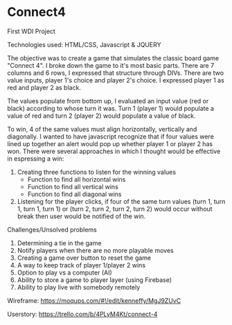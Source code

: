 # Connect4
First WDI Project

Technologies used:
HTML/CSS, Javascript & JQUERY

The objective was to create a game that simulates the classic board game "Connect 4". I broke down the game to it's most basic parts. There are 7 columns and 6 rows, I expressed that structure through DIVs. There are two value inputs, player 1's choice and player 2's choice. I expressed player 1 as red and player 2 as black. 

The values populate from bottom up, I evaluated an input value (red or black) according to whose turn it was. Turn 1 (player 1) would populate a value of red and turn 2 (player 2) would populate a value of black. 

To win, 4 of the same values must align horizontally, vertically and diagonally. I wanted to have javascript recognize that if four values were lined up together an alert would pop up whether player 1 or player 2 has won. There were several approaches in which I thought would be effective in espressing a win:

1. Creating three functions to listen for the winning values
	- Function to find all horizontal wins
	- Function to find all vertical wins
	- Function to find all diagonal wins
2. Listening for the player clicks, if four of the same turn values (turn 1, turn 1, turn 1, turn 1) or (turn 2, turn 2, turn 2, turn 2) would occur without break then user would be notified of the win. 

Challenges/Unsolved problems
1. Determining a tie in the game
2. Notify players when there are no more playable moves
3. Creating a game over button to reset the game
4. A way to keep track of player 1/player 2 wins
5. Option to play vs a computer (AI)
6. Ability to store a game to player layer (using Firebase)
7. Ability to play live with somebody remotely

Wireframe:
https://moqups.com/#!/edit/kenneffy/MgJ9ZUvC

Userstory:
https://trello.com/b/4PLyM4Kt/connect-4 